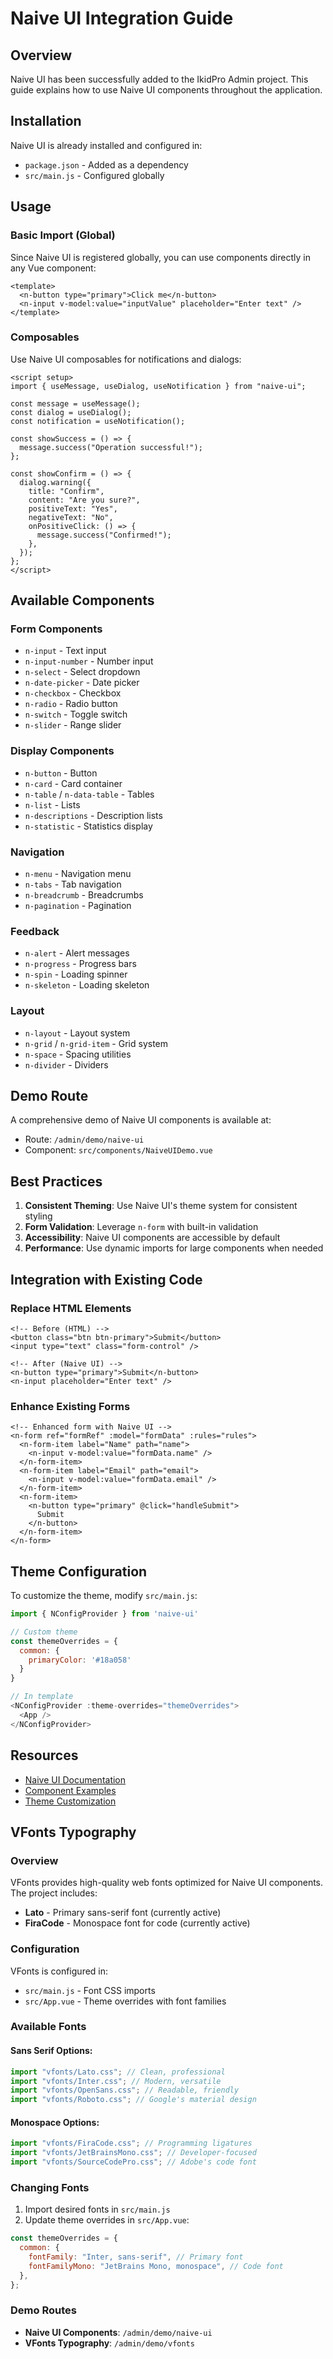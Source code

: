 # Naive UI Integration Guide

## Overview

Naive UI has been successfully added to the IkidPro Admin project. This guide explains how to use Naive UI components throughout the application.

## Installation

Naive UI is already installed and configured in:

- `package.json` - Added as a dependency
- `src/main.js` - Configured globally

## Usage

### Basic Import (Global)

Since Naive UI is registered globally, you can use components directly in any Vue component:

```vue
<template>
  <n-button type="primary">Click me</n-button>
  <n-input v-model:value="inputValue" placeholder="Enter text" />
</template>
```

### Composables

Use Naive UI composables for notifications and dialogs:

```vue
<script setup>
import { useMessage, useDialog, useNotification } from "naive-ui";

const message = useMessage();
const dialog = useDialog();
const notification = useNotification();

const showSuccess = () => {
  message.success("Operation successful!");
};

const showConfirm = () => {
  dialog.warning({
    title: "Confirm",
    content: "Are you sure?",
    positiveText: "Yes",
    negativeText: "No",
    onPositiveClick: () => {
      message.success("Confirmed!");
    },
  });
};
</script>
```

## Available Components

### Form Components

- `n-input` - Text input
- `n-input-number` - Number input
- `n-select` - Select dropdown
- `n-date-picker` - Date picker
- `n-checkbox` - Checkbox
- `n-radio` - Radio button
- `n-switch` - Toggle switch
- `n-slider` - Range slider

### Display Components

- `n-button` - Button
- `n-card` - Card container
- `n-table` / `n-data-table` - Tables
- `n-list` - Lists
- `n-descriptions` - Description lists
- `n-statistic` - Statistics display

### Navigation

- `n-menu` - Navigation menu
- `n-tabs` - Tab navigation
- `n-breadcrumb` - Breadcrumbs
- `n-pagination` - Pagination

### Feedback

- `n-alert` - Alert messages
- `n-progress` - Progress bars
- `n-spin` - Loading spinner
- `n-skeleton` - Loading skeleton

### Layout

- `n-layout` - Layout system
- `n-grid` / `n-grid-item` - Grid system
- `n-space` - Spacing utilities
- `n-divider` - Dividers

## Demo Route

A comprehensive demo of Naive UI components is available at:

- Route: `/admin/demo/naive-ui`
- Component: `src/components/NaiveUIDemo.vue`

## Best Practices

1. **Consistent Theming**: Use Naive UI's theme system for consistent styling
2. **Form Validation**: Leverage `n-form` with built-in validation
3. **Accessibility**: Naive UI components are accessible by default
4. **Performance**: Use dynamic imports for large components when needed

## Integration with Existing Code

### Replace HTML Elements

```vue
<!-- Before (HTML) -->
<button class="btn btn-primary">Submit</button>
<input type="text" class="form-control" />

<!-- After (Naive UI) -->
<n-button type="primary">Submit</n-button>
<n-input placeholder="Enter text" />
```

### Enhance Existing Forms

```vue
<!-- Enhanced form with Naive UI -->
<n-form ref="formRef" :model="formData" :rules="rules">
  <n-form-item label="Name" path="name">
    <n-input v-model:value="formData.name" />
  </n-form-item>
  <n-form-item label="Email" path="email">
    <n-input v-model:value="formData.email" />
  </n-form-item>
  <n-form-item>
    <n-button type="primary" @click="handleSubmit">
      Submit
    </n-button>
  </n-form-item>
</n-form>
```

## Theme Configuration

To customize the theme, modify `src/main.js`:

```javascript
import { NConfigProvider } from 'naive-ui'

// Custom theme
const themeOverrides = {
  common: {
    primaryColor: '#18a058'
  }
}

// In template
<NConfigProvider :theme-overrides="themeOverrides">
  <App />
</NConfigProvider>
```

## Resources

- [Naive UI Documentation](https://www.naiveui.com/)
- [Component Examples](https://www.naiveui.com/en-US/os-theme/components)
- [Theme Customization](https://www.naiveui.com/en-US/os-theme/docs/customize-theme)

## VFonts Typography

### Overview

VFonts provides high-quality web fonts optimized for Naive UI components. The project includes:

- **Lato** - Primary sans-serif font (currently active)
- **FiraCode** - Monospace font for code (currently active)

### Configuration

VFonts is configured in:

- `src/main.js` - Font CSS imports
- `src/App.vue` - Theme overrides with font families

### Available Fonts

#### Sans Serif Options:

```javascript
import "vfonts/Lato.css"; // Clean, professional
import "vfonts/Inter.css"; // Modern, versatile
import "vfonts/OpenSans.css"; // Readable, friendly
import "vfonts/Roboto.css"; // Google's material design
```

#### Monospace Options:

```javascript
import "vfonts/FiraCode.css"; // Programming ligatures
import "vfonts/JetBrainsMono.css"; // Developer-focused
import "vfonts/SourceCodePro.css"; // Adobe's code font
```

### Changing Fonts

1. Import desired fonts in `src/main.js`
2. Update theme overrides in `src/App.vue`:

```javascript
const themeOverrides = {
  common: {
    fontFamily: "Inter, sans-serif", // Primary font
    fontFamilyMono: "JetBrains Mono, monospace", // Code font
  },
};
```

### Demo Routes

- **Naive UI Components**: `/admin/demo/naive-ui`
- **VFonts Typography**: `/admin/demo/vfonts`
